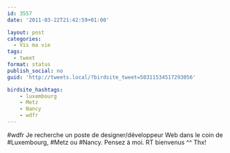 ```yaml
---
id: 3557
date: '2011-03-22T21:42:59+01:00'

layout: post
categories:
  - Vis ma vie
tags:
  - tweet
format: status
publish_social: no
guid: 'http://tweets.local/?birdsite_tweet=50311534517293056'

birdsite_hashtags:
    - luxembourg
    - Metz
    - Nancy
    - wdfr
---
```


\#wdfr Je recherche un poste de designer/développeur Web dans le coin de #Luxembourg, #Metz ou #Nancy. Pensez à moi. RT bienvenus ^^ Thx!